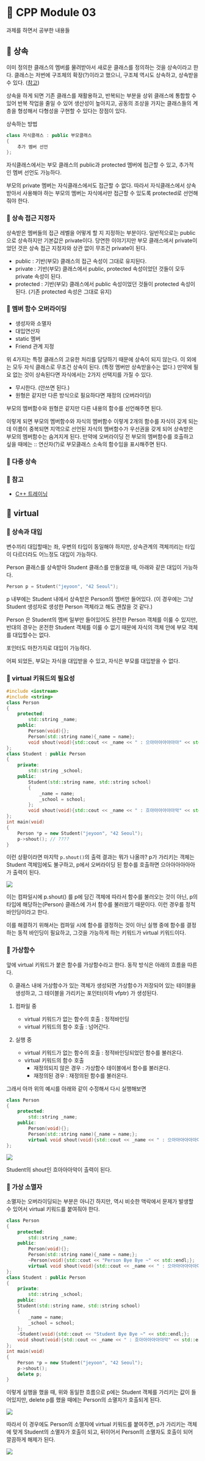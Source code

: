 # 🌟 CPP Module 03

과제를 하면서 공부한 내용들

## 🌸 상속

이미 정의한 클래스의 멤버를 물려받아서 새로운 클래스를 정의하는 것을 상속이라고 한다. 클래스는 저번에 구조체의 확장(?)이라고 했으니, 구조체 역시도 상속하고, 상속받을 수 있다. ([참고](https://blog.naver.com/PostView.nhn?isHttpsRedirect=true&blogId=ghostcbr954&logNo=110003736593&redirect=Dlog&widgetTypeCall=true))

상속을 하게 되면 기존 클래스를 재활용하고, 반복되는 부분을 상위 클래스에 통합할 수 있어 반복 작업을 줄일 수 있어 생산성이 높아지고, 공동의 조상을 가지는 클래스들의 계층을 형성해서 다형성을 구현할 수 있다는 장점이 있다.

상속하는 방법

```cpp
class 자식클래스 : public 부모클래스
{
	추가 멤버 선언
};
```
자식클래스에서는 부모 클래스의 public과 protected 멤버에 접근할 수 있고, 추가적인 멤버 선언도 가능하다.

부모의 private 멤버는 자식클래스에서도 접근할 수 없다. 따라서 자식클래스에서 상속받아서 사용해야 하는 부모의 멤버는 자식에서만 접근할 수 있도록 protected로 선언해줘야 한다.

### 🌱 상속 접근 지정자

상속받은 멤버들의 접근 레벨을 어떻게 할 지 지정하는 부분이다. 일반적으로는 public으로 상속하지만 기본값은 private이다. 당연한 이야기지만 부모 클래스에서 private이었던 것은 상속 접근 지정자와 상관 없이 무조건 private이 된다.

- public : 기반(부모) 클래스의 접근 속성이 그대로 유지된다.
- private : 기반(부모) 클래스에서 public, protected 속성이었던 것들이 모두 private 속성이 된다.
- protected : 기반(부모) 클래스에서 public 속성이었던 것들이 protected 속성이 된다. (기존 protected 속성은 그대로 유지)

### 🌱 멤버 함수 오버라이딩

- 생성자와 소멸자
- 대입연산자
- static 멤버
- Friend 관계 지정

위 4가지는 특정 클래스의 고유한 처리를 담당하기 때문에 상속이 되지 않는다. 이 외에는 모두 자식 클래스로 무조건 상속이 된다. (특정 멤버만 상속받을수는 없다.) 만약에 필요 없는 것이 상속된다면 자식에서는 2가지 선택지를 가질 수 있다.

- 무시한다. (안쓰면 된다.)
- 원형은 같지만 다른 방식으로 필요하다면 재정의 (오버라이딩)

부모의 멤버함수와 원형은 같지만 다른 내용의 함수를 선언해주면 된다.

이렇게 되면 부모의 멤버함수와 자식의 멤버함수 이렇게 2개의 함수를 자식이 갖게 되는데 이름이 중복되면 지역으로 선언된 자식의 멤버함수가 우선권을 갖게 되어 상속받은 부모의 멤버함수는 숨겨지게 된다. 만약에 오버라이딩 전 부모의 멤버함수를 호출하고 싶을 때에는 :: 연산자(?)로 부모클래스 소속의 함수임을 표시해주면 된다.

### 🌱 다중 상속

### 🌱 참고

- [C++ 트레이닝](https://www.hanbit.co.kr/store/books/look.php?p_code=B7818919239)

## 🌸 virtual

### 🌱 상속과 대입

변수끼리 대입할때는 좌, 우변의 타입이 동일해야 하지만, 상속관계의 객체끼리는 타입이 다르더라도 어느정도 대입이 가능하다.

Person 클래스를 상속받아 Student 클래스를 만들었을 때, 아래와 같은 대입이 가능하다.

```cpp
Person p = Student("jeyoon", "42 Seoul");
```

p 내부에는 Student 내에서 상속받은 Person의 멤버만 들어있다. (이 경우에는 그냥 Student 생성자로 생성한 Person 객체라고 해도 괜찮을 것 같다.)

Person 은 Student의 멤버 일부만 들어있어도 완전한 Person 객체를 이룰 수 있지만, 반대의 경우는 온전한 Student 객체를 이룰 수 없기 때문에 자식의 객체 안에 부모 객체를 대입할수는 없다.

포인터도 마찬가지로 대입이 가능하다.

어찌 되었든, 부모는 자식을 대입받을 수 있고, 자식은 부모를 대입받을 수 없다.

### 🌱 virtual 키워드의 필요성

```cpp
#include <iostream>
#include <string>
class Person
{
	protected:
		std::string _name;
	public:
		Person(void){};
		Person(std::string name){_name = name};
		void shout(void){std::cout << _name << " : 으아아아아아아아" << std::endl;};
};
class Student : public Person
{
	private:
		std::string _school;
	public:
		Student(std::string name, std::string school)
		{
			_name = name;
			_school = school;
		};
		void shout(void){std::cout << _name << " : 흐아아아아아아악" << std::endl;};
};
int main(void)
{
	Person *p = new Student("jeyoon", "42 Seoul");
	p->shout(); // ????
}
```

이런 상황이라면 마지막 `p.shout()`의 출력 결과는 뭐가 나올까? p가 가리키는 객체는 Student 객체임에도 불구하고, p에서 오버라이딩 된 함수를 호출하면 으아아아아아아 가 출력이 된다.

![](./imgs/cpp_module_03_non_virtual_function.png)

이는 컴파일시에 p.shout() 를 p에 담긴 객체에 따라서 함수를 불러오는 것이 아닌, p의 타입에 해당하는(Person) 클래스에 가서 함수를 불러왔기 때문이다. 이런 경우를 정적 바인딩이라고 한다.

이를 해결하기 위해서는 컴파일 시에 함수를 결정하는 것이 아닌 실행 중에 함수를 결정하는 동적 바인딩이 필요하고, 그것을 가능하게 하는 키워드가 virtual 키워드이다.

### 🌱 가상함수

앞에 virtual 키워드가 붙은 함수를 가상함수라고 한다.
동작 방식은 아래의 흐름을 따른다.

0. 클래스 내에 가상함수가 있는 객체가 생성되면 가상함수가 저장되어 있는 테이블을 생성하고, 그 테이블을 가리키는 포인터(이하 vfptr) 가 생성된다.

1. 컴파일 중
	- virtual 키워드가 없는 함수의 호출 : 정적바인딩
	- virtual 키워드의 함수 호출 : 넘어간다.
2. 실행 중
	- virtual 키워드가 없는 함수의 호출 : 정적바인딩되었던 함수를 불러온다.
	- virtual 키워드의 함수 호출
		- 재정의되지 않은 경우 : 가상함수 테이블에서 함수를 불러온다.
		- 재정의된 경우 : 재정의된 함수를 불러온다.

그래서 아까 위의 예시를 아래와 같이 수정해서 다시 실행해보면

```cpp
class Person
{
	protected:
		std::string _name;
	public:
		Person(void){};
		Person(std::string name){_name = name;};
		virtual void shout(void){std::cout << _name << " : 으아아아아아아아" << std::endl;};
};
```

![](./imgs/cpp_module_03_virtual_function.png)

Student의 shout인 흐아아아악이 출력이 된다.

### 🌱 가상 소멸자

소멸자는 오버라이딩되는 부분은 아니긴 하지만, 역시 비슷한 맥락에서 문제가 발생할 수 있어서 virtual 키워드를 붙여줘야 한다.

```cpp
class Person
{
	protected:
		std::string _name;
	public:
		Person(void){};
		Person(std::string name){_name = name;};
		~Person(void){std::cout << "Person Bye Bye ~" << std::endl;};
		virtual void shout(void){std::cout << _name << " : 으아아아아아아아" << std::endl;};
}; 
class Student : public Person
{
	private:
		std::string _school;
	public:
	Student(std::string name, std::string school)
	{
		_name = name;
		_school = school;
	};
	~Student(void){std::cout << "Student Bye Bye ~" << std::endl;};
	void shout(void){std::cout << _name << " : 흐아아아아아아악" << std::endl;};
};
int main(void)
{
	Person *p = new Student("jeyoon", "42 Seoul");
	p->shout();
	delete p;
}
```

이렇게 실행을 했을 때, 위와 동일한 흐름으로 p에는 Student 객체를 가리키는 값이 들어있지만, delete p를 했을 때에는 Person의 소멸자가 호출되게 된다.

![](./imgs/cpp_module_03_non_virtual_destructor.png)

따라서 이 경우에도 Person의 소멸자에 virtual 키워드를 붙여주면, p가 가리키는 객체에 맞게 Student의 소멸자가 호출이 되고, 뒤이어서 Person의 소멸자도 호출이 되어 깔끔하게 해제가 된다.

![](./imgs/cpp_module_03_virtual_destructor.png)